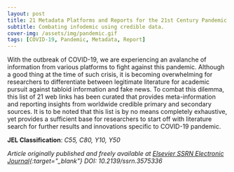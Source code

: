 ```yaml
---
layout: post
title: 21 Metadata Platforms and Reports for the 21st Century Pandemic.
subtitle: Combating infodemic using credible data.
cover-img: /assets/img/pandemic.gif
tags: [COVID-19, Pandemic, Metadata, Report]
---
```


With the outbreak of COVID-19, we are experiencing an avalanche of information from various platforms to fight against this pandemic. Although a good thing at the time of such crisis, it is becoming overwhelming for researchers to differentiate between legitimate literature for academic pursuit against tabloid information and fake news. To combat this dilemma, this list of 21 web links has been curated that provides meta-information and reporting insights from worldwide credible primary and secondary sources. It is to be noted that this list is by no means completely exhaustive, yet provides a sufficient base for researchers to start off with literature search for further results and innovations specific to COVID-19 pandemic.

**JEL Classification**: *C55, C80, Y10, Y50*

*Article originally published and freely available at [Elsevier SSRN Electronic Journal](https://papers.ssrn.com/sol3/papers.cfm?abstract_id=3575336){:target="_blank"} DOI: 10.2139/ssrn.3575336*
